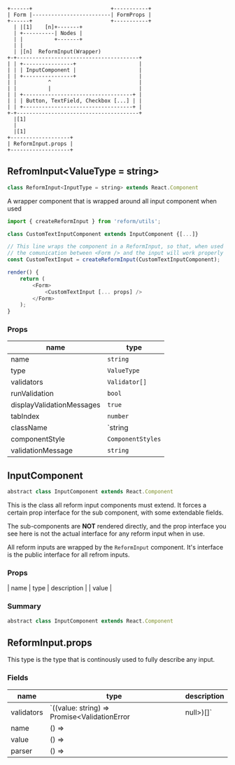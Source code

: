```
+------+                         +-----------+
| Form |-------------------------| FormProps |
+------+                         +-----------+
  | |[1]    [n]+-------+
  | +----------| Nodes |
  | |          +-------+
  | |
  | |[n]  ReformInput(Wrapper)
+-+---------------------------------------+
| | +----------------+                    |
| | | InputComponent |                    |
| | +----------------+                    |
| |          ^                            |
| |          |                            |
| | +-----------------------------------+ |
| | | Button, TextField, Checkbox [...] | |
| | +-----------------------------------+ |
+-+---------------------------------------+
  |[1]
  |
  |[1]
+-------------------+
| ReformInput.props |
+-------------------+
```

## RefromInput<ValueType = string>

```javascript
class ReformInput<InputType = string> extends React.Component
```

A wrapper component that is wrapped around all input component when used

```js
import { createReformInput } from 'reform/utils';

class CustomTextInputComponent extends InputComponent {[...]}

// This line wraps the component in a ReformInput, so that, when used
// the comunication between <Form /> and the input will work properly
const CustomTextInput = createReformInput(CustomTextInputComponent);

render() {
	return (
		<Form>
			<CustomTextInput [... props] />
		</Form>
	);
}
```

### Props


name                      | type
--------------------------|---------------------------------
name                      | `string`
type                      | `ValueType`
validators                | `Validator[]`
runValidation             | `bool`
displayValidationMessages | `true`
tabIndex                  | `number`
className                 | `string|null`
componentStyle            | `ComponentStyles`
validationMessage         | `string`


## InputComponent

```javascript
abstract class InputComponent extends React.Component
```

This is the class all reform input components must extend.
It forces a certain prop interface for the sub component, with some extendable fields.

The sub-components are **NOT** rendered directly, and the prop interface you see here is not the actual interface for any reform input when in use.

All reform inputs are wrapped by the `ReformInput` component.
It's interface is the public interface for all refrom inputs.

### Props

| name  | type | description |
| value |

### Summary
```js
abstract class InputComponent extends React.Component
```

## ReformInput.props

This type is the type that is continously used to fully describe
any input.

### Fields


| name       | type                                             | description |
|------------|--------------------------------------------------|-------------|
| validators | `((value: string) => Promise<ValidationError|null>)[]` |             |
| name       | () =>                                           |             |
| value      | () =>                                           |             |
| parser     | () =>                                           |             |
